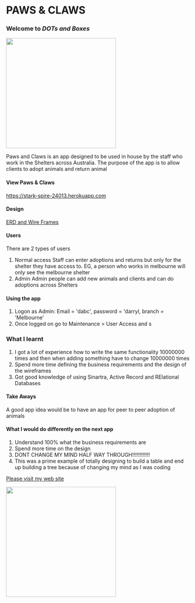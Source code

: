 
# PAWS & CLAWS
### **Welcome to _DOTs and Boxes_**

<img src=https://ibin.co/3cmzkKHF72pf.jpg width="300">

Paws and Claws is an app designed to be used in house by the staff who work in the Shelters across Australia. The purpose of the app is to allow clients to adopt animals and return animal

#### View Paws & Claws
https://stark-spire-24013.herokuapp.com

#### Design
[ERD and Wire Frames](https://github.com/darrylcohen/paws_and_claws/blob/master/Sheters.pdf)

#### Users
There are 2 types of users
1. Normal access
   Staff can enter adoptions and returns but only for the shelter they have access to. EG, a person who works in                melbourne will only see the melbourne shelter
2. Admin
   Admin people can add new animals and clients and can do adoptions across Shelters

#### Using the app
1. Logon as Admin: Email = 'dabc', password = 'darryl, branch = 'Melbourne'
2. Once logged on go to Maintenance > User Access and s

### What I learnt
1. I got a lot of experience how to write the same functionality 10000000 times and then when adding something have to change 10000000 times
2. Spend more time defining the business requirements and the design of the wireframes
3. Got good knowledge of using Sinartra, Active Record and RElational Databases

#### Take Aways
A good app idea would be to have an app for peer to peer adoption of animals

#### What I would do differently on the next app
1. Understand 100% what the business requirements are
2. Spend more time on the design
3. DONT CHANGE MY MIND HALF WAY THROUGH!!!!!!!!!!!!
4. This was a prime example of totally designing to build a table and end up building a tree because of changing my mind as I was coding

[Please visit my web site](https://www.darrylcohen.com.au)

<a href="https://www.darrylcohen.com.au"> <img src=https://i.imgur.com/kbAnu4b.jpg width="300"></a>
